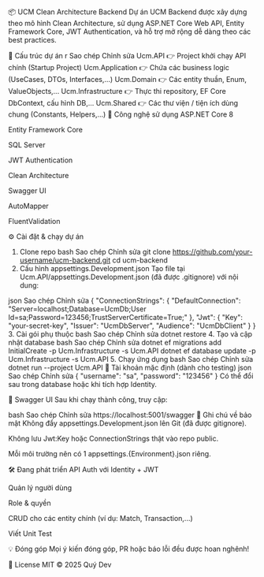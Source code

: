 ﻿📦 UCM Clean Architecture Backend
Dự án UCM Backend được xây dựng theo mô hình Clean Architecture, sử dụng ASP.NET Core Web API, Entity Framework Core, JWT Authentication, và hỗ trợ mở rộng dễ dàng theo các best practices.

🔧 Cấu trúc dự án
r
Sao chép
Chỉnh sửa
Ucm.API               👉 Project khởi chạy API chính (Startup Project)
Ucm.Application       👉 Chứa các business logic (UseCases, DTOs, Interfaces,...)
Ucm.Domain            👉 Các entity thuần, Enum, ValueObjects,...
Ucm.Infrastructure    👉 Thực thi repository, EF Core DbContext, cấu hình DB,...
Ucm.Shared            👉 Các thư viện / tiện ích dùng chung (Constants, Helpers,...)
🚀 Công nghệ sử dụng
ASP.NET Core 8

Entity Framework Core

SQL Server

JWT Authentication

Clean Architecture

Swagger UI

AutoMapper

FluentValidation

⚙️ Cài đặt & chạy dự án
1. Clone repo
bash
Sao chép
Chỉnh sửa
git clone https://github.com/your-username/ucm-backend.git
cd ucm-backend
2. Cấu hình appsettings.Development.json
Tạo file tại Ucm.API/appsettings.Development.json (đã được .gitignore) với nội dung:

json
Sao chép
Chỉnh sửa
{
  "ConnectionStrings": {
    "DefaultConnection": "Server=localhost;Database=UcmDb;User Id=sa;Password=123456;TrustServerCertificate=True;"
  },
  "Jwt": {
    "Key": "your-secret-key",
    "Issuer": "UcmDbServer",
    "Audience": "UcmDbClient"
  }
}
3. Cài gói phụ thuộc
bash
Sao chép
Chỉnh sửa
dotnet restore
4. Tạo và cập nhật database
bash
Sao chép
Chỉnh sửa
dotnet ef migrations add InitialCreate -p Ucm.Infrastructure -s Ucm.API
dotnet ef database update -p Ucm.Infrastructure -s Ucm.API
5. Chạy ứng dụng
bash
Sao chép
Chỉnh sửa
dotnet run --project Ucm.API
🔑 Tài khoản mặc định (dành cho testing)
json
Sao chép
Chỉnh sửa
{
  "username": "sa",
  "password": "123456"
}
Có thể đổi sau trong database hoặc khi tích hợp Identity.

🔐 Swagger UI
Sau khi chạy thành công, truy cập:

bash
Sao chép
Chỉnh sửa
https://localhost:5001/swagger
📁 Ghi chú về bảo mật
Không đẩy appsettings.Development.json lên Git (đã được gitignore).

Không lưu Jwt:Key hoặc ConnectionStrings thật vào repo public.

Mỗi môi trường nên có 1 appsettings.{Environment}.json riêng.

🛠 Đang phát triển
 API Auth với Identity + JWT

 Quản lý người dùng

 Role & quyền

 CRUD cho các entity chính (ví dụ: Match, Transaction,...)

 Viết Unit Test

💡 Đóng góp
Mọi ý kiến đóng góp, PR hoặc báo lỗi đều được hoan nghênh!

📜 License
MIT © 2025 Quý Dev
